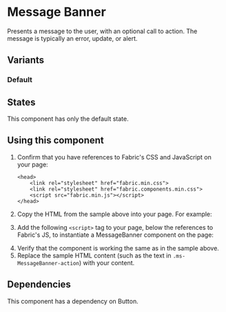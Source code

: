 # Message Banner
Presents a message to the user, with an optional call to action. The message is typically an error, update, or alert.

## Variants

### Default
<!---
{{> MessageBannerExample props=MessageBannerExampleModel.props }}
--->

## States
This component has only the default state.

## Using this component
1. Confirm that you have references to Fabric's CSS and JavaScript on your page:
    ```
    <head>
        <link rel="stylesheet" href="fabric.min.css">
        <link rel="stylesheet" href="fabric.components.min.css">
        <script src="fabric.min.js"></script>
    </head>
    ```
2. Copy the HTML from the sample above into your page. For example:
<!---
<pre>
    <code>
{{renderPartialPre "MessageBanner" "MessageBannerExample" MessageBannerExampleModel.props false}}
    </code>
</pre>
--->
3. Add the following `<script>` tag to your page, below the references to Fabric's JS, to instantiate a MessageBanner component on the page:
<!---
<pre>
    <code>
{{renderPartialPre "MessageBanner" "MessageBannerExampleJS" "" false}}
    </code>
</pre>
--->
4. Verify that the component is working the same as in the sample above.
5. Replace the sample HTML content (such as the text in `.ms-MessageBanner-action`) with your content.

## Dependencies
This component has a dependency on Button.

<!---
{{> MessageBannerExampleJS }}
--->